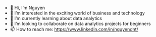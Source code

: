 - 👋 Hi, I’m Nguyen
- 👀 I’m interested in the exciting world of business and technology
- 🌱 I’m currently learning about data analytics
- 💞️ I’m looking to collaborate on data analytics projects for beginners 
- 📫 How to reach me: https://www.linkedin.com/in/nguyendnt/

<!---
nguyen-diy/nguyen-diy is a ✨ special ✨ repository because its `README.md` (this file) appears on your GitHub profile.
You can click the Preview link to take a look at your changes.
--->

